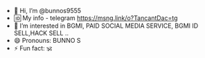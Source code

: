 - 👋 Hi, I’m @bunnos9555
- 🆔️ My info - telegram https://msng.link/o?TancantDac=tg
- 👀 I’m interested in BGMI, PAID SOCIAL MEDIA SERVICE, BGMI ID SELL,HACK SELL
..
- 😄 Pronouns: BUNNO S
- ⚡ Fun fact: 🕉

<!---
bunnos9555/bunnos9555 is a ✨ special ✨ repository because its `README.md` (this file) appears on your GitHub profile.
You can click the Preview link to take a look at your changes.
--->
